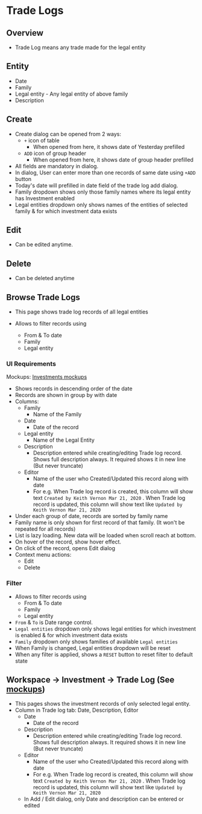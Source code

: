 # Trade Logs

## Overview

- Trade Log means any trade made for the legal entity


## Entity 

- Date
- Family 
- Legal entity - Any legal entity of above family
- Description



## Create

- Create dialog can be opened from 2 ways:
  - `+` icon of table
    - When opened from here, it shows date of Yesterday prefilled
  - `ADD`  icon of group header
    - When opened from here, it shows date of group header prefilled
- All fields are mandatory in dialog.
- In dialog, User can enter more than one records of same date using `+ADD` button
- Today's date will prefilled in date field of the trade log add dialog. 
- Family dropdown shows only those family names where its legal entity has Investment enabled
- Legal entities dropdown only shows names of the entities of selected family &  for which investment data exists



## Edit

- Can be edited anytime.

## Delete

- Can be deleted anytime

## Browse Trade Logs

- This page shows trade log records of all legal entities

- Allows to filter records using
  - From & To date
  - Family
  - Legal entity

### UI Requirements

Mockups: [Investments mockups](https://drive.google.com/drive/folders/1A-wnVDLyK2-5pEcxuyrCWys6QMsjiEQR)

- Shows records in descending order of the date
- Records are shown in group by with date
- Columns: 
  - Family
    - Name of the Family
  - Date
    - Date of the record
  - Legal entity
    - Name of the Legal Entity
  - Description
    - Description entered while creating/editing Trade log record. Shows full description always. It required shows it in new line (But never truncate)
  - Editor
    - Name of the user who Created/Updated this record along with date
    - For e.g. When Trade log record is created, this column will show text `Created by Keith Vernon Mar 21, 2020` . When Trade log record is updated, this column will show text like `Updated by Keith Vernon Mar 21, 2020`
- Under each group of date, records are sorted by family name
- Family name is only shown for first record of that family. (It won't be repeated for all records)
- List is lazy loading. New data will be loaded when scroll reach at bottom.
- On hover of the record, show hover effect. 
- On click of the record, opens Edit dialog
- Context menu actions:
  - Edit
  - Delete

### Filter

- Allows to filter records using
  - From & To date
  - Family
  - Legal entity
- `From` & `To` is Date range control.
- `Legal entities` dropdown only shows legal entities for which investment is enabled & for which investment data exists
- `Family` dropdown only shows families of available `Legal entities` 
- When Family is changed, Legal entities dropdown will be reset
- When any filter is applied, shows a `RESET` button to reset filter to default state

## Workspace -> Investment -> Trade Log (See [mockups](https://drive.google.com/drive/u/0/folders/1xfiUGFYjddQQoArdyN_dbkRwdqXNVIcI))

- This pages shows the investment records of only selected legal entity.
- Column in Trade log tab: Date, Description, Editor
  - Date
    - Date of the record
  - Description
    - Description entered while creating/editing Trade log record. Shows full description always. It required shows it in new line (But never truncate)
  - Editor
    - Name of the user who Created/Updated this record along with date
    - For e.g. When Trade log record is created, this column will show text `Created by Keith Vernon Mar 21, 2020` . When Trade log record is updated, this column will show text like `Updated by Keith Vernon Mar 21, 2020`
  - In Add / Edit dialog, only Date and description can be entered or edited



